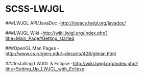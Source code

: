 # SCSS-LWJGL

###LWJGL API/JavaDoc
-http://legacy.lwjgl.org/javadoc/

###LWJGL Wiki
-http://wiki.lwjgl.org/index.php?title=Main_Page#Getting_started

###OpenGL Man Pages
-http://www.cs.rutgers.edu/~decarlo/428/glman.html

###Installing LWJGL & Eclipse
-http://wiki.lwjgl.org/index.php?title=Setting_Up_LWJGL_with_Eclipse
